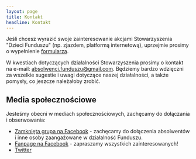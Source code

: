 ```yaml
---
layout: page
title: Kontakt
headline: Kontakt
---
```


Jeśli chcesz wyrazić swoje zainteresowanie akcjami Stowarzyszenia "Dzieci Funduszu" (np. zjazdem, platformą internetową),
uprzejmie prosimy o wypełnienie [formularza](http://absolwenci-funduszu.org/zgloszenia).

W kwestiach dotyczących działalności Stowarzyszenia prosimy o kontakt na e-mail:
[absolwenci.funduszu@gmail.com](mailto:absolwenci.funduszu@gmail.com).
Będziemy bardzo wdzięczni za wszelkie sugestie i uwagi dotyczące naszej działalności,
a także pomysły, co jeszcze należałoby zrobić.

## Media społecznościowe

Jesteśmy obecni w mediach społecznościowych, zachęcamy do dołączania i obserwowania:

* [Zamknięta grupa na Facebook](https://www.facebook.com/groups/absolwenci.kfnrd/) - zachęcamy
do dołączenia absolwentów i inne osoby zaangażowane w działalność Funduszu.
* [Fanpage na Facebook](https://www.facebook.com/absolwencifunduszu/) - zapraszamy wszystkich zainteresowanych!
* [Twitter](https://twitter.com/AbsolwenciKFNRD)
